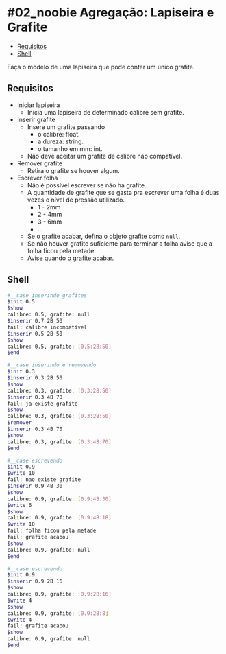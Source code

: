 # #02_noobie Agregação: Lapiseira e Grafite


<!--TOC_BEGIN-->
- [Requisitos](#requisitos)
- [Shell](#shell)

<!--TOC_END-->

Faça o modelo de uma lapiseira que pode conter um único grafite.

## Requisitos
- Iniciar lapiseira
    - Inicia uma lapiseira de determinado calibre sem grafite.
- Inserir grafite
    - Insere um grafite passando
        - o calibre: float.
        - a dureza: string.
        - o tamanho em mm: int.
    - Não deve aceitar um grafite de calibre não compatível.
- Remover grafite
    - Retira o grafite se houver algum.
- Escrever folha
    - Não é possível escrever se não há grafite.
    - A quantidade de grafite que se gasta pra escrever uma folha é duas vezes o nível de pressão utilizado.
        - 1 - 2mm
        - 2 - 4mm
        - 3 - 6mm
        - ...
    - Se o grafite acabar, defina o objeto grafite como `null`.
    - Se não houver grafite suficiente para terminar a folha avise que a folha ficou pela metade.
    - Avise quando o grafite acabar.


## Shell

```bash
#__case inserindo grafites
$init 0.5
$show
calibre: 0.5, grafite: null
$inserir 0.7 2B 50
fail: calibre incompatível
$inserir 0.5 2B 50
$show
calibre: 0.5, grafite: [0.5:2B:50]
$end
```

```bash
#__case inserindo e removendo
$init 0.3
$inserir 0.3 2B 50
$show
calibre: 0.3, grafite: [0.3:2B:50]
$inserir 0.3 4B 70
fail: ja existe grafite
$show
calibre: 0.3, grafite: [0.3:2B:50]
$remover
$inserir 0.3 4B 70
$show
calibre: 0.3, grafite: [0.3:4B:70]
$end
```

```bash
#__case escrevendo
$init 0.9
$write 10
fail: nao existe grafite
$inserir 0.9 4B 30
$show
calibre: 0.9, grafite: [0.9:4B:30]
$write 6
$show
calibre: 0.9, grafite: [0.9:4B:18]
$write 10
fail: folha ficou pela metade
fail: grafite acabou
$show
calibre: 0.9, grafite: null
$end
```

```bash
#__case escrevendo
$init 0.9
$inserir 0.9 2B 16
$show
calibre: 0.9, grafite: [0.9:2B:16]
$write 4
$show
calibre: 0.9, grafite: [0.9:2B:8]
$write 4
fail: grafite acabou
$show
calibre: 0.9, grafite: null
$end
```